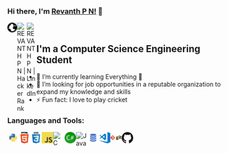 ### Hi there, I'm [Revanth P N!](https://revanthpn.github.io/) 👋

[<img align="left" alt="REVANTH P N | Website" width="22px" src="https://raw.githubusercontent.com/iconic/open-iconic/master/svg/globe.svg" />][website]
[<img align="left" alt="REVANTH P N | HackerRank" width="22px" src="https://cdn.jsdelivr.net/npm/simple-icons@3.6.0/icons/hackerrank.svg" />][hackerrank]
[<img align="left" alt="REVANTH P N | LinkedIn" width="22px" src="https://cdn.jsdelivr.net/npm/simple-icons@v3/icons/linkedin.svg" />][linkedin]
<br />

## I'm a Computer Science Engineering Student

- 🌱 I’m currently learning Everything 🤣
- 🤔 I’m looking for job opportunities in a reputable organization to expand my knowledge and skills
- ⚡ Fun fact: I love to play cricket

### Languages and Tools:

<img align="left" alt="Python" width="26px" src="https://raw.githubusercontent.com/github/explore/80688e429a7d4ef2fca1e82350fe8e3517d3494d/topics/python/python.png" />
<img align="left" alt="HTML" width="26px" src="https://raw.githubusercontent.com/github/explore/80688e429a7d4ef2fca1e82350fe8e3517d3494d/topics/html/html.png" />
<img align="left" alt="CSS" width="26px" src="https://raw.githubusercontent.com/github/explore/80688e429a7d4ef2fca1e82350fe8e3517d3494d/topics/css/css.png" />
<img align="left" alt="JavaScript" width="26px" src="https://raw.githubusercontent.com/github/explore/80688e429a7d4ef2fca1e82350fe8e3517d3494d/topics/javascript/javascript.png" />
<img align="left" alt="C" width="26px" src="https://www.pinclipart.com/picdir/middle/396-3965857_c-c-programming-language-logo-clipart.png" />
<img align="left" alt="C#" width="26px" src="https://raw.githubusercontent.com/github/explore/80688e429a7d4ef2fca1e82350fe8e3517d3494d/topics/csharp/csharp.png" />
<img align="left" alt="Java" width="26px" src="https://sdtimes.com/wp-content/uploads/2019/03/jW4dnFtA_400x400.jpg" />
<img align="left" alt="SQL" width="26px" src="https://raw.githubusercontent.com/github/explore/80688e429a7d4ef2fca1e82350fe8e3517d3494d/topics/sql/sql.png" />
<img align="left" alt="Visual Studio Code" width="26px" src="https://raw.githubusercontent.com/github/explore/80688e429a7d4ef2fca1e82350fe8e3517d3494d/topics/visual-studio-code/visual-studio-code.png" />
<img align="left" alt="Git" width="26px" src="https://raw.githubusercontent.com/github/explore/80688e429a7d4ef2fca1e82350fe8e3517d3494d/topics/git/git.png" />
<img align="left" alt="GitHub" width="26px" src="https://raw.githubusercontent.com/github/explore/78df643247d429f6cc873026c0622819ad797942/topics/github/github.png" />

[website]: https://revanthpn.github.io/
[hackerrank]: https://www.hackerrank.com/revanthpn2000
[linkedin]: https://www.linkedin.com/in/revanth-p-n-07a679196/
